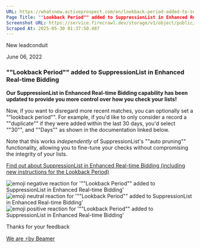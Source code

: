 ```yaml
---
URL: https://whatsnew.activeprospect.com/en/lookback-period-added-to-suppressionlist-in-enhanced-real_time-bidding
Page Title: ""Lookback Period"" added to SuppressionList in Enhanced Real-time Bidding
Screenshot URL: https://service.firecrawl.dev/storage/v1/object/public/media/screenshot-9bce487e-4b10-40f6-b268-cf58c889c763.png
Scraped At: 2025-05-30 01:37:50.487
---
```


New
leadconduit

June 06, 2022

### ""Lookback Period"" added to SuppressionList in Enhanced Real-time Bidding

**Our SuppressionList in Enhanced Real-time Bidding capability has been updated to provide you more control over how you check your lists!**

Now, if you want to disregard more recent matches, you can optionally set a ""lookback period"". For example, if you'd like to only consider a record a ""duplicate"" if they were added within the last 30 days, you'd select ""30"", and ""Days"" as shown in the documentation linked below.

Note that this works _independently_ of SuppressionList's ""auto pruning"" functionality, allowing you to fine-tune your checks without compromising the integrity of your lists.

[Find out about SuppressionList in Enhanced Real-time Bidding (including new instructions for the Lookback Period)](https://community.activeprospect.com/posts/4601784-suppressionlist-in-real-time-bidding-and-purchasing-decisions)

![emoji negative reaction for '""Lookback Period"" added to SuppressionList in Enhanced Real-time Bidding'](https://app.getbeamer.com/images/emojiNeg.svg)![emoji neutral reaction for '""Lookback Period"" added to SuppressionList in Enhanced Real-time Bidding'](https://app.getbeamer.com/images/emojiNeut.svg)![emoji positive reaction for '""Lookback Period"" added to SuppressionList in Enhanced Real-time Bidding'](https://app.getbeamer.com/images/emojiPos.svg)

Thanks for your feedback

[We are ⚡by Beamer](https://www.getbeamer.com/?ref=watermark_MErKJCnu12412_public&company=ActiveProspect&watermarkRef=powered&utm_term=MErKJCnu12412&utm_content=ActiveProspect&utm_source=standalone&utm_medium=footer&utm_campaign=powered)
